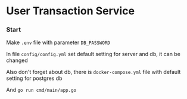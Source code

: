# User Transaction Service

### Start

Make `.env` file with parameter `DB_PASSWORD`

In file `config/config.yml` set default setting for server and db, it can be changed

Also don't forget about db, there is `docker-compose.yml` file with default setting for postgres db

And `go run cmd/main/app.go`